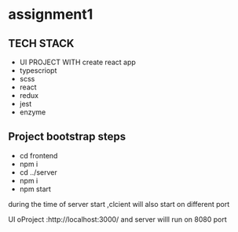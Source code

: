 # assignment1

## TECH STACK
- UI PROJECT WITH create react app
- typescriopt
- scss
- react
- redux
- jest
- enzyme

## Project bootstrap steps
-  cd frontend
-  npm i
-  cd ../server
-  npm i
-  npm start

during the time of server start  ,clcient will also start on different port

UI oProject :http://localhost:3000/
and server willl run on 8080 port
